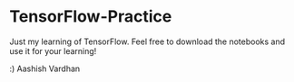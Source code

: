 # TensorFlow-Practice

Just my learning of TensorFlow. Feel free to download the notebooks and use it for your learning!

:) Aashish Vardhan

